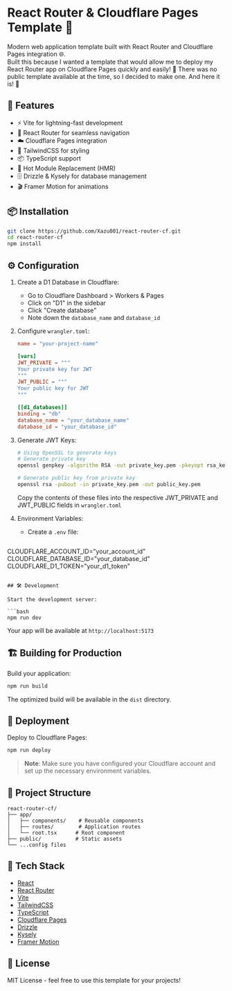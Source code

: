 # React Router & Cloudflare Pages Template 🚀

Modern web application template built with React Router and Cloudflare Pages integration 🌐.  
Built this because I wanted a template that would allow me to deploy my React Router app on Cloudflare Pages quickly and easily! 🚀 There was no public template available at the time, so I decided to make one. And here it is! 🎉

## 🚀 Features

- ⚡ Vite for lightning-fast development
- 🎯 React Router for seamless navigation
- ☁️ Cloudflare Pages integration
- 🎨 TailwindCSS for styling
- 📦 TypeScript support
- 🔄 Hot Module Replacement (HMR)
- 🗄️ Drizzle & Kysely for database management
- 🎬 Framer Motion for animations

## 📦 Installation

```bash
git clone https://github.com/Xazu001/react-router-cf.git
cd react-router-cf
npm install
```

## ⚙️ Configuration

1. Create a D1 Database in Cloudflare:
   - Go to Cloudflare Dashboard > Workers & Pages
   - Click on "D1" in the sidebar
   - Click "Create database"
   - Note down the `database_name` and `database_id`

2. Configure `wrangler.toml`:
   ```toml
   name = "your-project-name"
   
   [vars]
   JWT_PRIVATE = """
   Your private key for JWT
   """
   JWT_PUBLIC = """
   Your public key for JWT
   """

   [[d1_databases]]
   binding = "db"
   database_name = "your_database_name"
   database_id = "your_database_id"
   ```

3. Generate JWT Keys:
   ```bash
   # Using OpenSSL to generate keys
   # Generate private key
   openssl genpkey -algorithm RSA -out private_key.pem -pkeyopt rsa_keygen_bits:2048
   
   # Generate public key from private key
   openssl rsa -pubout -in private_key.pem -out public_key.pem
   ```
   Copy the contents of these files into the respective JWT_PRIVATE and JWT_PUBLIC fields in `wrangler.toml`

4. Environment Variables:
   -  Create a `.env` file:
   ```env
CLOUDFLARE_ACCOUNT_ID="your_account_id"
CLOUDFLARE_DATABASE_ID="your_database_id"
CLOUDFLARE_D1_TOKEN="your_d1_token"
   ```

## 🛠️ Development

Start the development server:

```bash
npm run dev
```

Your app will be available at `http://localhost:5173`

## 🏗️ Building for Production

Build your application:

```bash
npm run build
```

The optimized build will be available in the `dist` directory.

## 🚀 Deployment

Deploy to Cloudflare Pages:

```bash
npm run deploy
```

> **Note**: Make sure you have configured your Cloudflare account and set up the necessary environment variables.

## 📁 Project Structure

```
react-router-cf/
├── app/
│   ├── components/    # Reusable components
│   ├── routes/        # Application routes
│   └── root.tsx      # Root component
├── public/           # Static assets
└── ...config files
```

## 🔧 Tech Stack

- [React](https://reactjs.org/)
- [React Router](https://reactrouter.com/)
- [Vite](https://vitejs.dev/)
- [TailwindCSS](https://tailwindcss.com/)
- [TypeScript](https://www.typescriptlang.org/)
- [Cloudflare Pages](https://pages.cloudflare.com/)
- [Drizzle](https://orm.drizzle.team/)
- [Kysely](https://kysely.dev/)
- [Framer Motion](https://www.framer.com/motion/)

## 📝 License

MIT License - feel free to use this template for your projects!
